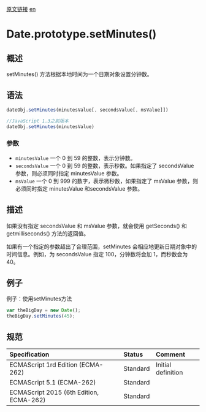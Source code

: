<a href="https://developer.mozilla.org/zh-CN/docs/Web/JavaScript/Reference/Global_Objects/Date/setMinutes" target="_blank">原文链接</a>
<a href="https://developer.mozilla.org/en-US/docs/Web/JavaScript/Reference/Global_Objects/Date/setMinutes" target="_blank">en</a>

# Date.prototype.setMinutes()

## 概述

setMinutes() 方法根据本地时间为一个日期对象设置分钟数。

## 语法

```javascript
dateObj.setMinutes(minutesValue[, secondsValue[, msValue]])

//JavaScript 1.3之前版本
dateObj.setMinutes(minutesValue)
```

### 参数

* `minutesValue` 一个 0 到 59 的整数，表示分钟数。
* `secondsValue` 一个 0 到 59 的整数，表示秒数。如果指定了 secondsValue 参数，则必须同时指定 minutesValue 参数。
* `msValue` 一个 0 到 999 的数字，表示微秒数，如果指定了 msValue 参数，则必须同时指定 minutesValue 和secondsValue 参数。

## 描述

如果没有指定 secondsValue 和 msValue 参数，就会使用 getSeconds() 和 getmilliseconds() 方法的返回值。

如果有一个指定的参数超出了合理范围，setMinutes 会相应地更新日期对象中的时间信息。例如，为 secondsValue 指定 100，分钟数将会加 1，而秒数会为 40。

## 例子

例子：使用setMinutes方法

```javascript
var theBigDay = new Date();
theBigDay.setMinutes(45);
```

## 规范

| Specification                           | Status   | Comment            |
|:----------------------------------------|:---------|:-------------------|
| ECMAScript 1rd Edition (ECMA-262)       | Standard | Initial definition |
| ECMAScript 5.1 (ECMA-262)               | Standard |                    |
| ECMAScript 2015 (6th Edition, ECMA-262) | Standard |                    |